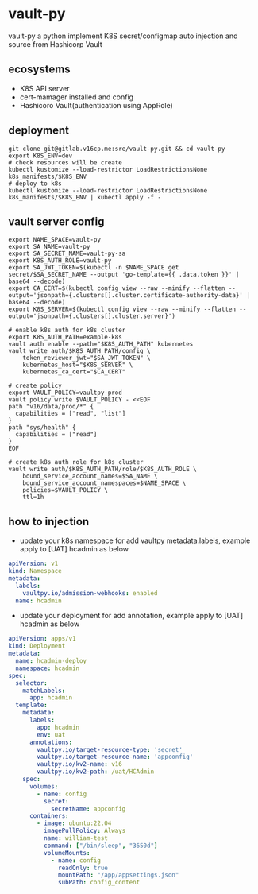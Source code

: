 # vault-py
vault-py a python implement K8S secret/configmap auto injection and source from Hashicorp Vault

## ecosystems
- K8S API server
- cert-mamager installed and config
- Hashicoro Vault(authentication using AppRole)

## deployment
```shell
git clone git@gitlab.v16cp.me:sre/vault-py.git && cd vault-py
export K8S_ENV=dev
# check resources will be create
kubectl kustomize --load-restrictor LoadRestrictionsNone k8s_manifests/$K8S_ENV
# deploy to k8s
kubectl kustomize --load-restrictor LoadRestrictionsNone k8s_manifests/$K8S_ENV | kubectl apply -f - 
```

## vault server config
```shell
export NAME_SPACE=vault-py
export SA_NAME=vault-py
export SA_SECRET_NAME=vault-py-sa
export K8S_AUTH_ROLE=vault-py
export SA_JWT_TOKEN=$(kubectl -n $NAME_SPACE get secret/$SA_SECRET_NAME --output 'go-template={{ .data.token }}' | base64 --decode)
export CA_CERT=$(kubectl config view --raw --minify --flatten --output='jsonpath={.clusters[].cluster.certificate-authority-data}' | base64 --decode)
export K8S_SERVER=$(kubectl config view --raw --minify --flatten --output='jsonpath={.clusters[].cluster.server}')

# enable k8s auth for k8s cluster
export K8S_AUTH_PATH=example-k8s
vault auth enable --path="$K8S_AUTH_PATH" kubernetes
vault write auth/$K8S_AUTH_PATH/config \
    token_reviewer_jwt="$SA_JWT_TOKEN" \
    kubernetes_host="$K8S_SERVER" \
    kubernetes_ca_cert="$CA_CERT"

# create policy
export VAULT_POLICY=vaultpy-prod
vault policy write $VAULT_POLICY - <<EOF
path "v16/data/prod/*" {
  capabilities = ["read", "list"]
}
path "sys/health" {
  capabilities = ["read"]
}
EOF

# create k8s auth role for k8s cluster
vault write auth/$K8S_AUTH_PATH/role/$K8S_AUTH_ROLE \
    bound_service_account_names=$SA_NAME \
    bound_service_account_namespaces=$NAME_SPACE \
    policies=$VAULT_POLICY \
    ttl=1h
```

## how to injection
- update your k8s namespace for add vaultpy metadata.labels, example apply to [UAT] hcadmin as below
```yaml
apiVersion: v1
kind: Namespace
metadata:
  labels:
    vaultpy.io/admission-webhooks: enabled
  name: hcadmin
```

- update your deployment for add annotation, example apply to [UAT] hcadmin as below
```yaml
apiVersion: apps/v1
kind: Deployment
metadata:
  name: hcadmin-deploy
  namespace: hcadmin
spec:
  selector:
    matchLabels:
      app: hcadmin
  template:
    metadata:
      labels:
        app: hcadmin
        env: uat
      annotations:
        vaultpy.io/target-resource-type: 'secret'
        vaultpy.io/target-resource-name: 'appconfig'
        vaultpy.io/kv2-name: v16
        vaultpy.io/kv2-path: /uat/HCAdmin
    spec:
      volumes:
        - name: config
          secret:
            secretName: appconfig
      containers:
        - image: ubuntu:22.04
          imagePullPolicy: Always
          name: william-test
          command: ["/bin/sleep", "3650d"]
          volumeMounts:
            - name: config
              readOnly: true
              mountPath: "/app/appsettings.json"
              subPath: config_content
```
